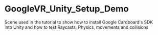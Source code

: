 # GoogleVR_Unity_Setup_Demo
Scene used in the tutorial to show how to install Google Cardboard's SDK into Unity and how to test Raycasts, Physics, movements and collisions

